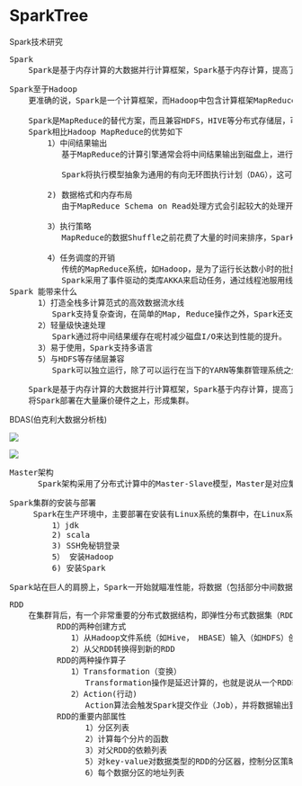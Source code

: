# SparkTree
Spark技术研究

<pre>
Spark
    Spark是基于内存计算的大数据并行计算框架，Spark基于内存计算，提高了在大数据环境下数据处理的实时性，同时保证了高容错性和高可伸缩性，允许用户将Spark部署在大量廉价硬件之上，形成集群。
</pre>

<pre>
Spark至于Hadoop
    更准确的说，Spark是一个计算框架，而Hadoop中包含计算框架MapReduce和分布式文件系统HDFS，Hadoop更广发的说还包括在其生态系统上的其他系统，如HBASE, HIVE等

    Spark是MapReduce的替代方案，而且兼容HDFS，HIVE等分布式存储层，可融入Hadoop的生态系统，以弥补缺失MapReduce的不足。
    Spark相比Hadoop MapReduce的优势如下
        1）中间结果输出
           基于MapReduce的计算引擎通常会将中间结果输出到磁盘上，进行存储和容错，出于任务管道承接的考虑，当一些查询翻译到MapReduce任务时，往往会产生多个Stage,而这些串联的Stage又依赖于底层文件系统HDFS来存储每一个Stage的输出结果。

           Spark将执行模型抽象为通用的有向无环图执行计划（DAG），这可以将多Stage的任务串联或者并行执行，而无需将Stage中间结果输出到HDFS中.

        2) 数据格式和内存布局
           由于MapReduce Schema on Read处理方式会引起较大的处理开销，Spark抽象出分布式内存存储结果弹性分布式数据集RDD，进行数据额存储,RDD能支持粗粒度写操作，但是对于读取操作，RDD可以精确到每条记录，这使得RDD可以用来作为分布式索引，Spark的特性是能够控制数据在不同节点上的分区，用户可以自定义分区策略，如HASH分区等。

        3）执行策略
           MapReduce的数据Shuffle之前花费了大量的时间来排序，Spark则可减轻上述问题带来的开销，因为Spark任务在Shuffle中不是所有情景都需要排序，所以支持基于Hash分布式聚合，调度中采用更为通用的任务执行计划图（DAG）,每一轮次的输出结果在内存缓存。

        4）任务调度的开销
           传统的MapReduce系统，如Hadoop，是为了运行长达数小时的批量作业而设计的，在某些极端情况下，提交一个任务的延迟非常高。
           Spark采用了事件驱动的类库AKKA来启动任务，通过线程池服用线程来避免进程或线程启动和切换开销 。
Spark 能带来什么
      1）打造全栈多计算范式的高效数据流水线
         Spark支持复杂查询，在简单的Map, Reduce操作之外，Spark还支持SQL查询，流式计算，机器学习和图算法，同时，用户可以在同一个工作流中无缝搭配这些计算范式
      2）轻量级快速处理
         Spark通过将中间结果缓存在呢村减少磁盘I/O来达到性能的提升。
      3）易于使用，Spark支持多语言
      5）与HDFS等存储层兼容
         Spark可以独立运行，除了可以运行在当下的YARN等集群管理系统之外，它还可以读取已有的Hadoop数据，这是个非常大的优势。
</pre>

<pre>
    Spark是基于内存计算的大数据并行计算框架，Spark基于内存计算，提高了在大数据环境下数据处理的实时性，同时保证了高容错性和高可伸缩性，允许用户
    将Spark部署在大量廉价硬件之上，形成集群。
</pre>

BDAS(伯克利大数据分析栈)

![](https://i.imgur.com/LWcJ9JD.png)

![](https://i.imgur.com/iXSxwEG.png)

<pre>
Master架构
      Spark架构采用了分布式计算中的Master-Slave模型，Master是对应集中的含有Master进程的节点，Slave是集群中含有Worker进程的节点，Master作为整个集群的控制器，负责整个集群的正常运行; Worker相当于是计算节点，接收主节点命令与运行状态汇报；Executor负责任务的执行;Client作为用户的客户端负责提交应用，Driver负责控制一个应用的执行
</pre>

<pre>
Spark集群的安装与部署
     Spark在生产环境中，主要部署在安装有Linux系统的集群中，在Linux系统中安装Spark需要预先安装JDK，Scala等所需的依赖，由于Spark是计算框架，所以需要预先在集群内搭建好存储数据的持久化层，如HDFS, Hive等
         1）jdk
         2) scala
         3) SSH免秘钥登录
         5） 安装Hadoop
         6) 安装Spark
</pre>

<pre>
Spark站在巨人的肩膀上，Spark一开始就瞄准性能，将数据（包括部分中间数据）放在内存，在内存计算，用户将重复利用的数据缓存在内存，提高下次计算效率，因此Spark尤其适合迭代型和交互型人物，Spark需要大量的内存，但性能可随着机器数据增多呈线性增长。
</pre>

<pre>
RDD
    在集群背后，有一个非常重要的分布式数据结构，即弹性分布式数据集（RDD），它是逻辑中的实体，在集群中的多台机器上进行了数据分区，通过对多台机器上不同RDD分区的控制，仅能减少机器之间的数据重排（data shuffling）， Spark提供了"partionBy"运算符，能够通过集群中多台机器之间对原始RDD进行数据再分配来创建一个新的RDD，RDD是Spark的核心数据结构，通过RDD的依赖关系形成Spark的调度顺序，通过对RDD的操作形成整个Spark程序。
          RDD的两种创建方式
             1）从Hadoop文件系统（如Hive， HBASE）输入（如HDFS）创建
             2）从父RDD转换得到新的RDD
          RDD的两种操作算子
             1）Transformation（变换）
                Transformation操作是延迟计算的，也就是说从一个RDD转换生成另一个RDD的转换操作不是马上进行的，需要等到有Actions操作时，才真正触发运算
             2）Action(行动)
                Action算法会触发Spark提交作业（Job），并将数据输出到Spark系统
          RDD的重要内部属性
                1）分区列表
                2）计算每个分片的函数
                3）对父RDD的依赖列表
                5）对key-value对数据类型的RDD的分区器，控制分区策略与分区数
                6）每个数据分区的地址列表
</pre>